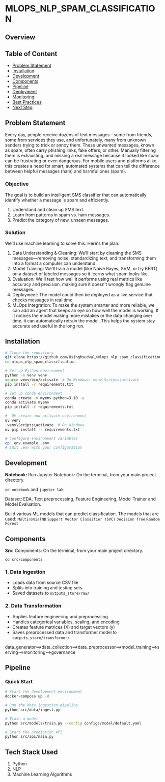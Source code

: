 #   MLOPS_NLP_SPAM_CLASSIFICATION

## Overview

## Table of Content
- [Problem Statement](#problem-statement)
- [Installation](#installation)
- [Development](#development)
- [Components](#components)
- [Pipeline](#pipeline)
- [Deployment](#deployment)
- [Monitoring](#monitoring)
- [Best Practices](#best-practices)
- [Next Step](#next-step)

## Problem Statement 

Every day, people receive dozens of text messages—some from friends, some from services they use, and unfortunately, many from unknown senders trying to trick or annoy them. These unwanted messages, known as spam, often carry phishing links, fake offers, or other. Manually filtering them is exhausting, and missing a real message because it looked like spam can be frustrating or even dangerous. For mobile users and platforms alike, this creates a need for smart, automated systems that can tell the difference between helpful messages (ham) and harmful ones (spam).

### Objective
The goal is to build an intelligent SMS classifier that can automatically identify whether a message is spam and efficiently.
1. Understand and clean up SMS text.
2. Learn from patterns in spam vs. ham messages.
3. Predict the category of new, unseen messages.

### Solution
We’ll use machine learning to solve this. Here's the plan:

1. Data Understanding & Cleaning: We'll start by cleaning the SMS messages—removing noise, standardizing text, and transforming them into a format a computer can understand.
2. Model Training: We'll train a model (like Naive Bayes, SVM, or try BERT) on a dataset of labeled messages so it learns what spam looks like.
3. Evaluation: We'll test how well it performs using real metrics like accuracy and precision, making sure it doesn’t wrongly flag genuine messages.
4. Deployment: The model could then be deployed as a live service that checks messages in real time.
5. MLOps Integration: To make the system smarter and more reliable, we can add an agent that keeps an eye on how well the model is working. If it notices the model making more mistakes or the data changing over time, it can automatically retrain the model. This helps the system stay accurate and useful in the long run.


## Installation
```bash
# Clone the repository
git clone https://github.com/Hsinghsudwal/mlops_nlp_spam_classification.git
cd mlops_nlp_spam_classification

# Set up Python environment
python -m venv venv
source venv/bin/activate  # On Windows: venv\Scripts\activate
pip install -r requirements.txt

# Set up conda environment
conda create -n myenv python=3.10 -y
conda activate myenv
pip install -r requirements.txt 

#  UV create and activate environment
uv venv
.venv\Scripts\activate  # On Windows
uv pip install -r requirements.txt

# Configure environment variables
cp .env.example .env
# Edit .env with your configuration
```

## Development

**Notebook:** Run Jupyter Notebook: On the terminal, from your main project directory.

`cd notebook` and `jupyter lab`

Dataset:  EDA, Text preprocessing, Feature Engineering, Model Trainer and Model Evaluation.

Build various ML models that can predict classification. The models that are used:
    `MultinomialNB`
    `Support Vector Classifier (SVC)`
    `Decision Tree`
    `Random Forest`

## Components

**Src:** Components: On the terminal, from your main project directory.

`cd src/components`

### 1. Data Ingestion
- Loads data from source CSV file
- Splits into training and testing sets
- Saved datasets to `outputs_store/raw/`

### 2. Data Transformation
- Applies feature engineering and preprocessing
- Handles categorical variables, scaling, and encoding
- Creates feature matrices (X) and target vectors (y)
- Saves preprocessed data and transformer model to `outputs_store/transformer/`


data_generator==>data_collection==>data_preprocessor==>model_training==>serving==>monitoring==>governance
## Pipeline


### Quick Start

```bash
# Start the development environment
docker-compose up -d

# Run the data ingestion pipeline
python src/data/ingest.py

# Train a model
python src/models/train.py --config configs/model/default.yaml

# Start the prediction API
python src/api/main.py
```

## Tech Stack Used
1. Python
2. NLP
3. Machine Learning Algorithms


